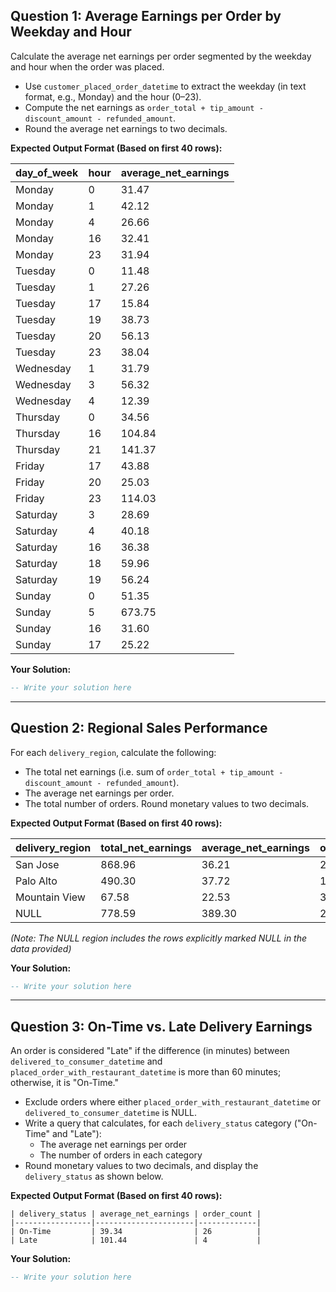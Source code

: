 ## Question 1: Average Earnings per Order by Weekday and Hour

Calculate the average net earnings per order segmented by the weekday and hour when the order was placed.
* Use `customer_placed_order_datetime` to extract the weekday (in text format, e.g., Monday) and the hour (0–23).
* Compute the net earnings as `order_total + tip_amount - discount_amount - refunded_amount`.
* Round the average net earnings to two decimals.

**Expected Output Format (Based on first 40 rows):**

| day_of_week | hour | average_net_earnings |
|-------------|------|----------------------|
| Monday      | 0    | 31.47                |
| Monday      | 1    | 42.12                |
| Monday      | 4    | 26.66                |
| Monday      | 16   | 32.41                |
| Monday      | 23   | 31.94                |
| Tuesday     | 0    | 11.48                |
| Tuesday     | 1    | 27.26                |
| Tuesday     | 17   | 15.84                |
| Tuesday     | 19   | 38.73                |
| Tuesday     | 20   | 56.13                |
| Tuesday     | 23   | 38.04                |
| Wednesday   | 1    | 31.79                |
| Wednesday   | 3    | 56.32                |
| Wednesday   | 4    | 12.39                |
| Thursday    | 0    | 34.56                |
| Thursday    | 16   | 104.84               |
| Thursday    | 21   | 141.37               |
| Friday      | 17   | 43.88                |
| Friday      | 20   | 25.03                |
| Friday      | 23   | 114.03               |
| Saturday    | 3    | 28.69                |
| Saturday    | 4    | 40.18                |
| Saturday    | 16   | 36.38                |
| Saturday    | 18   | 59.96                |
| Saturday    | 19   | 56.24                |
| Sunday      | 0    | 51.35                |
| Sunday      | 5    | 673.75               |
| Sunday      | 16   | 31.60                |
| Sunday      | 17   | 25.22                |


**Your Solution:**
```sql
-- Write your solution here
```
---

## Question 2: Regional Sales Performance

For each `delivery_region`, calculate the following:
* The total net earnings (i.e. sum of `order_total + tip_amount - discount_amount - refunded_amount`).
* The average net earnings per order.
* The total number of orders.
Round monetary values to two decimals.

**Expected Output Format (Based on first 40 rows):**


| delivery_region | total_net_earnings | average_net_earnings | order_count |
|-----------------|--------------------|----------------------|-------------|
| San Jose        | 868.96             | 36.21                | 24          |
| Palo Alto       | 490.30             | 37.72                | 13          |
| Mountain View   | 67.58              | 22.53                | 3           |
| NULL            | 778.59             | 389.30               | 2           |

*(Note: The NULL region includes the rows explicitly marked NULL in the data provided)*

**Your Solution:**

```sql
-- Write your solution here
```
---

## Question 3: On-Time vs. Late Delivery Earnings

An order is considered "Late" if the difference (in minutes) between `delivered_to_consumer_datetime` and `placed_order_with_restaurant_datetime` is more than 60 minutes; otherwise, it is "On-Time."
* Exclude orders where either `placed_order_with_restaurant_datetime` or `delivered_to_consumer_datetime` is NULL.
* Write a query that calculates, for each `delivery_status` category ("On-Time" and "Late"):
    * The average net earnings per order
    * The number of orders in each category
* Round monetary values to two decimals, and display the `delivery_status` as shown below.

**Expected Output Format (Based on first 40 rows):**

```
| delivery_status | average_net_earnings | order_count |
|-----------------|----------------------|-------------|
| On-Time         | 39.34                | 26          |
| Late            | 101.44               | 4           |
```

**Your Solution:**

```sql
-- Write your solution here
```